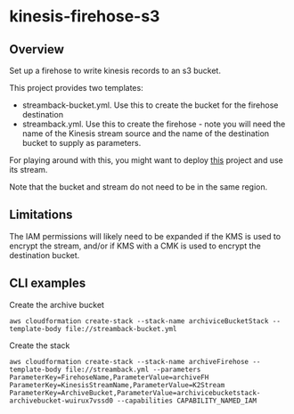 # kinesis-firehose-s3

## Overview

Set up a firehose to write kinesis records to an s3 bucket.

This project provides two templates:

* streamback-bucket.yml. Use this to create the bucket for the firehose destination
* streamback.yml. Use this to create the firehose - note you will need the name of the Kinesis stream source and the name of the destination bucket to supply as parameters.

For playing around with this, you might want to deploy [this](https://github.com/d-smith/kinesis-lambda-async) project and use its stream.

Note that the bucket and stream do not need to be in the same region.

## Limitations

The IAM permissions will likely need to be expanded if the KMS is used to encrypt the stream, and/or if KMS with a CMK is used to encrypt the destination bucket. 

## CLI examples

Create the archive bucket

```console
aws cloudformation create-stack --stack-name archiviceBucketStack --template-body file://streamback-bucket.yml
```

Create the stack

```console
aws cloudformation create-stack --stack-name archiveFirehose --template-body file://streamback.yml --parameters ParameterKey=FirehoseName,ParameterValue=archiveFH ParameterKey=KinesisStreamName,ParameterValue=K2Stream ParameterKey=ArchiveBucket,ParameterValue=archivicebucketstack-archivebucket-wuirux7vssd0 --capabilities CAPABILITY_NAMED_IAM
```